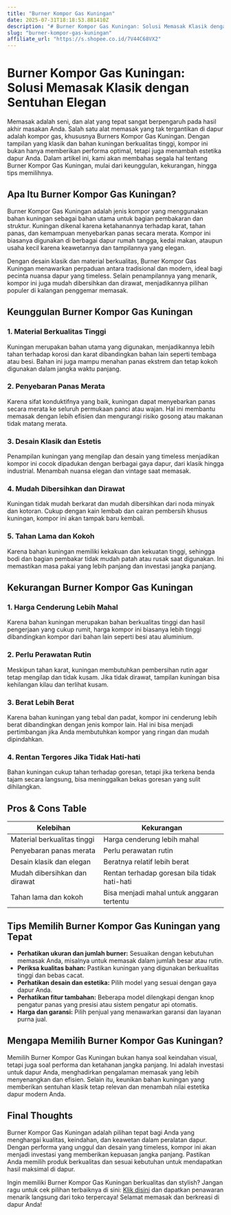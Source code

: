 ```yaml
---
title: "Burner Kompor Gas Kuningan"
date: 2025-07-31T18:18:53.881410Z
description: "# Burner Kompor Gas Kuningan: Solusi Memasak Klasik dengan Sentuhan Elegan..."
slug: "burner-kompor-gas-kuningan"
affiliate_url: "https://s.shopee.co.id/7V44C68VX2"
---
```

# Burner Kompor Gas Kuningan: Solusi Memasak Klasik dengan Sentuhan Elegan

Memasak adalah seni, dan alat yang tepat sangat berpengaruh pada hasil akhir masakan Anda. Salah satu alat memasak yang tak tergantikan di dapur adalah kompor gas, khususnya Burners Kompor Gas Kuningan. Dengan tampilan yang klasik dan bahan kuningan berkualitas tinggi, kompor ini bukan hanya memberikan performa optimal, tetapi juga menambah estetika dapur Anda. Dalam artikel ini, kami akan membahas segala hal tentang Burner Kompor Gas Kuningan, mulai dari keunggulan, kekurangan, hingga tips memilihnya.

## Apa Itu Burner Kompor Gas Kuningan?

Burner Kompor Gas Kuningan adalah jenis kompor yang menggunakan bahan kuningan sebagai bahan utama untuk bagian pembakaran dan struktur. Kuningan dikenal karena ketahanannya terhadap karat, tahan panas, dan kemampuan menyebarkan panas secara merata. Kompor ini biasanya digunakan di berbagai dapur rumah tangga, kedai makan, ataupun usaha kecil karena keawetannya dan tampilannya yang elegan.

Dengan desain klasik dan material berkualitas, Burner Kompor Gas Kuningan menawarkan perpaduan antara tradisional dan modern, ideal bagi pecinta nuansa dapur yang timeless. Selain penampilannya yang menarik, kompor ini juga mudah dibersihkan dan dirawat, menjadikannya pilihan populer di kalangan penggemar memasak.

## Keunggulan Burner Kompor Gas Kuningan

### 1. Material Berkualitas Tinggi

Kuningan merupakan bahan utama yang digunakan, menjadikannya lebih tahan terhadap korosi dan karat dibandingkan bahan lain seperti tembaga atau besi. Bahan ini juga mampu menahan panas ekstrem dan tetap kokoh digunakan dalam jangka waktu panjang.

### 2. Penyebaran Panas Merata

Karena sifat konduktifnya yang baik, kuningan dapat menyebarkan panas secara merata ke seluruh permukaan panci atau wajan. Hal ini membantu memasak dengan lebih efisien dan mengurangi risiko gosong atau makanan tidak matang merata.

### 3. Desain Klasik dan Estetis

Penampilan kuningan yang mengilap dan desain yang timeless menjadikan kompor ini cocok dipadukan dengan berbagai gaya dapur, dari klasik hingga industrial. Menambah nuansa elegan dan vintage saat memasak.

### 4. Mudah Dibersihkan dan Dirawat

Kuningan tidak mudah berkarat dan mudah dibersihkan dari noda minyak dan kotoran. Cukup dengan kain lembab dan cairan pembersih khusus kuningan, kompor ini akan tampak baru kembali.

### 5. Tahan Lama dan Kokoh

Karena bahan kuningan memiliki kekakuan dan kekuatan tinggi, sehingga bodi dan bagian pembakar tidak mudah patah atau rusak saat digunakan. Ini memastikan masa pakai yang lebih panjang dan investasi jangka panjang.

## Kekurangan Burner Kompor Gas Kuningan

### 1. Harga Cenderung Lebih Mahal

Karena bahan kuningan merupakan bahan berkualitas tinggi dan hasil pengerjaan yang cukup rumit, harga kompor ini biasanya lebih tinggi dibandingkan kompor dari bahan lain seperti besi atau aluminium.

### 2. Perlu Perawatan Rutin

Meskipun tahan karat, kuningan membutuhkan pembersihan rutin agar tetap mengilap dan tidak kusam. Jika tidak dirawat, tampilan kuningan bisa kehilangan kilau dan terlihat kusam.

### 3. Berat Lebih Berat

Karena bahan kuningan yang tebal dan padat, kompor ini cenderung lebih berat dibandingkan dengan jenis kompor lain. Hal ini bisa menjadi pertimbangan jika Anda membutuhkan kompor yang ringan dan mudah dipindahkan.

### 4. Rentan Tergores Jika Tidak Hati-hati

Bahan kuningan cukup tahan terhadap goresan, tetapi jika terkena benda tajam secara langsung, bisa meninggalkan bekas goresan yang sulit dihilangkan.

## Pros & Cons Table

| Kelebihan                                   | Kekurangan                                 |
|----------------------------------------------|--------------------------------------------|
| Material berkualitas tinggi                | Harga cenderung lebih mahal             |
| Penyebaran panas merata                     | Perlu perawatan rutin                   |
| Desain klasik dan elegan                    | Beratnya relatif lebih berat            |
| Mudah dibersihkan dan dirawat              | Rentan terhadap goresan bila tidak hati-hati |
| Tahan lama dan kokoh                       | Bisa menjadi mahal untuk anggaran tertentu |

## Tips Memilih Burner Kompor Gas Kuningan yang Tepat

- **Perhatikan ukuran dan jumlah burner:** Sesuaikan dengan kebutuhan memasak Anda, misalnya untuk memasak dalam jumlah besar atau rutin.
- **Periksa kualitas bahan:** Pastikan kuningan yang digunakan berkualitas tinggi dan bebas cacat.
- **Perhatikan desain dan estetika:** Pilih model yang sesuai dengan gaya dapur Anda.
- **Perhatikan fitur tambahan:** Beberapa model dilengkapi dengan knop pengatur panas yang presisi atau sistem pengatur api otomatis.
- **Harga dan garansi:** Pilih penjual yang menawarkan garansi dan layanan purna jual.

## Mengapa Memilih Burner Kompor Gas Kuningan?

Memilih Burner Kompor Gas Kuningan bukan hanya soal keindahan visual, tetapi juga soal performa dan ketahanan jangka panjang. Ini adalah investasi untuk dapur Anda, menghadirkan pengalaman memasak yang lebih menyenangkan dan efisien. Selain itu, keunikan bahan kuningan yang memberikan sentuhan klasik tetap relevan dan menambah nilai estetika dapur modern Anda.

## Final Thoughts

Burner Kompor Gas Kuningan adalah pilihan tepat bagi Anda yang menghargai kualitas, keindahan, dan keawetan dalam peralatan dapur. Dengan performa yang unggul dan desain yang timeless, kompor ini akan menjadi investasi yang memberikan kepuasan jangka panjang. Pastikan Anda memilih produk berkualitas dan sesuai kebutuhan untuk mendapatkan hasil maksimal di dapur.

Ingin memiliki Burner Kompor Gas Kuningan berkualitas dan stylish? Jangan ragu untuk cek pilihan terbaiknya di sini: [Klik disini](https://s.shopee.co.id/7V44C68VX2) dan dapatkan penawaran menarik langsung dari toko terpercaya! Selamat memasak dan berkreasi di dapur Anda!